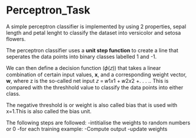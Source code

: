 # Perceptron_Task

A simple perceptron classifier is implemented by using 2 properties, sepal length and petal lenght to classify the dataset into versicolor and setosa flowers.

The perceptron classifier uses a **unit step function** to create a line that seperates the data points into binary classes labelled 1 and -1. 

We can then define a decision function (𝜙(𝑧)) that
takes a linear combination of certain input values, **x**, and a corresponding weight
vector, **w**, where z is the so-called net input 𝑧 = 𝑤1𝑥1 + 𝑤2𝑥2 +. . . .. This is compared with the threshhold value to classify the data points into either class.

The negative threshold is or weight is also called bias that is used with x=1.This is also called the bias unit.

The following steps are followed:
-intitialise the weights to random numbers or 0
-for each training example:
  -Compute output
  -update weights



